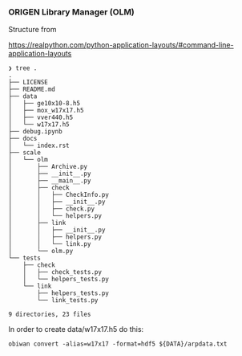 ### ORIGEN Library Manager (OLM)

Structure from 

https://realpython.com/python-application-layouts/#command-line-application-layouts

```
❯ tree .
.
├── LICENSE
├── README.md
├── data
│   ├── ge10x10-8.h5
│   ├── mox_w17x17.h5
│   ├── vver440.h5
│   └── w17x17.h5
├── debug.ipynb
├── docs
│   └── index.rst
├── scale
│   └── olm
│       ├── Archive.py
│       ├── __init__.py
│       ├── __main__.py
│       ├── check
│       │   ├── CheckInfo.py
│       │   ├── __init__.py
│       │   ├── check.py
│       │   └── helpers.py
│       ├── link
│       │   ├── __init__.py
│       │   ├── helpers.py
│       │   └── link.py
│       └── olm.py
└── tests
    ├── check
    │   ├── check_tests.py
    │   └── helpers_tests.py
    └── link
        ├── helpers_tests.py
        └── link_tests.py

9 directories, 23 files
```

In order to create data/w17x17.h5 do this:
```
obiwan convert -alias=w17x17 -format=hdf5 ${DATA}/arpdata.txt
```
